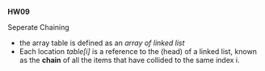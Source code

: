 
**HW09**

Seperate Chaining
- the array table is defined as an *array of linked list*
- Each location *table[i]* is a reference to the (head) of a linked list, known as the **chain** of all the items that have collided to the same index i.